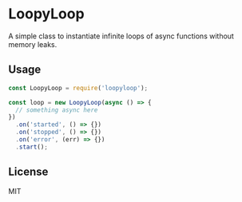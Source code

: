 
# LoopyLoop

A simple class to instantiate infinite loops of async functions without memory leaks.

## Usage

```js
const LoopyLoop = require('loopyloop');

const loop = new LoopyLoop(async () => {
  // something async here
})
  .on('started', () => {})
  .on('stopped', () => {})
  .on('error', (err) => {})
  .start();
```

## License

MIT

